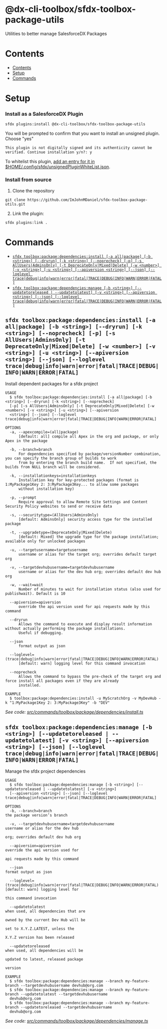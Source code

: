 @dx-cli-toolbox/sfdx-toolbox-package-utils
=======================

Utilities to better manage SalesforceDX Packages

# Contents
<!-- toc -->
* [Contents](#contents)
* [Setup](#setup)
* [Commands](#commands)
<!-- tocstop -->

# Setup
### **Install as a SalesforceDX Plugin**

```  
sfdx plugins:install @dx-cli-toolbox/sfdx-toolbox-package-utils
```
You will be prompted to confirm that you want to install an unsigned plugin. Choose "yes"
```  
This plugin is not digitally signed and its authenticity cannot be verified. Continue installation y/n?: y
```

To whitelist this plugin, [add an entry for it in $HOME/.config/sfdx/unsignedPluginWhiteList.json](https://developer.salesforce.com/blogs/2017/10/salesforce-dx-cli-plugin-update.html).

### **Install from source**
1. Clone the repository
```  
git clone https://github.com/ImJohnMDaniel/sfdx-toolbox-package-utils.git
```
2. Link the plugin:
```
sfdx plugins:link .
```
# Commands
<!-- commands -->
* [`sfdx toolbox:package:dependencies:install [-a all|package] [-b <string>] [--dryrun] [-k <string>] [--noprecheck] [-p] [-s AllUsers|AdminsOnly] [-t DeprecateOnly|Mixed|Delete] [-w <number>] [-v <string>] [-u <string>] [--apiversion <string>] [--json] [--loglevel trace|debug|info|warn|error|fatal|TRACE|DEBUG|INFO|WARN|ERROR|FATAL]`](#sfdx-toolboxpackagedependenciesinstall--a-allpackage--b-string---dryrun--k-string---noprecheck--p--s-allusersadminsonly--t-deprecateonlymixeddelete--w-number--v-string--u-string---apiversion-string---json---loglevel-tracedebuginfowarnerrorfataltracedebuginfowarnerrorfatal)
* [`sfdx toolbox:package:dependencies:manage [-b <string>] [--updatetoreleased | --updatetolatest] [-v <string>] [--apiversion <string>] [--json] [--loglevel trace|debug|info|warn|error|fatal|TRACE|DEBUG|INFO|WARN|ERROR|FATAL]`](#sfdx-toolboxpackagedependenciesmanage--b-string---updatetoreleased----updatetolatest--v-string---apiversion-string---json---loglevel-tracedebuginfowarnerrorfataltracedebuginfowarnerrorfatal)

## `sfdx toolbox:package:dependencies:install [-a all|package] [-b <string>] [--dryrun] [-k <string>] [--noprecheck] [-p] [-s AllUsers|AdminsOnly] [-t DeprecateOnly|Mixed|Delete] [-w <number>] [-v <string>] [-u <string>] [--apiversion <string>] [--json] [--loglevel trace|debug|info|warn|error|fatal|TRACE|DEBUG|INFO|WARN|ERROR|FATAL]`

Install dependent packages for a sfdx project

```
USAGE
  $ sfdx toolbox:package:dependencies:install [-a all|package] [-b <string>] [--dryrun] [-k <string>] [--noprecheck] 
  [-p] [-s AllUsers|AdminsOnly] [-t DeprecateOnly|Mixed|Delete] [-w <number>] [-v <string>] [-u <string>] [--apiversion 
  <string>] [--json] [--loglevel trace|debug|info|warn|error|fatal|TRACE|DEBUG|INFO|WARN|ERROR|FATAL]

OPTIONS
  -a, --apexcompile=(all|package)
      [default: all] compile all Apex in the org and package, or only Apex in the package

  -b, --branch=branch
      For dependencies specified by package/versionNumber combination, you can specify the branch group of builds to work
      from by entering the branch build name.  If not specified, the builds from NULL branch will be considered.

  -k, --installationkeys=installationkeys
      Installation key for key-protected packages (format is 1:MyPackage1Key 2: 3:MyPackage3Key... to allow some packages
      without installation key)

  -p, --prompt
      Require approval to allow Remote Site Settings and Content Security Policy websites to send or receive data

  -s, --securitytype=(AllUsers|AdminsOnly)
      [default: AdminsOnly] security access type for the installed package

  -t, --upgradetype=(DeprecateOnly|Mixed|Delete)
      [default: Mixed] the upgrade type for the package installation; available only for unlocked packages

  -u, --targetusername=targetusername
      username or alias for the target org; overrides default target org

  -v, --targetdevhubusername=targetdevhubusername
      username or alias for the dev hub org; overrides default dev hub org

  -w, --wait=wait
      Number of minutes to wait for installation status (also used for publishwait). Default is 10

  --apiversion=apiversion
      override the api version used for api requests made by this command

  --dryrun
      Allows the command to execute and display result information without actually performing the package installations.
      Useful if debugging.

  --json
      format output as json

  --loglevel=(trace|debug|info|warn|error|fatal|TRACE|DEBUG|INFO|WARN|ERROR|FATAL)
      [default: warn] logging level for this command invocation

  --noprecheck
      Allows the command to bypass the pre-check of the target org and force install all packages even if they are already
      installed.

EXAMPLE
  $ toolbox:package:dependencies:install -u MyScratchOrg -v MyDevHub -k "1:MyPackage1Key 2: 3:MyPackage3Key" -b "DEV"
```

_See code: [src/commands/toolbox/package/dependencies/install.ts](https://github.com/ImJohnMDaniel/sfdx-toolbox-package-utils/blob/v0.8.4/src/commands/toolbox/package/dependencies/install.ts)_

## `sfdx toolbox:package:dependencies:manage [-b <string>] [--updatetoreleased | --updatetolatest] [-v <string>] [--apiversion <string>] [--json] [--loglevel trace|debug|info|warn|error|fatal|TRACE|DEBUG|INFO|WARN|ERROR|FATAL]`

Manage the sfdx project dependencies

```
USAGE
  $ sfdx toolbox:package:dependencies:manage [-b <string>] [--updatetoreleased | --updatetolatest] [-v <string>] 
  [--apiversion <string>] [--json] [--loglevel trace|debug|info|warn|error|fatal|TRACE|DEBUG|INFO|WARN|ERROR|FATAL]

OPTIONS
  -b, --branch=branch                                                               the package version’s branch

  -v, --targetdevhubusername=targetdevhubusername                                   username or alias for the dev hub
                                                                                    org; overrides default dev hub org

  --apiversion=apiversion                                                           override the api version used for
                                                                                    api requests made by this command

  --json                                                                            format output as json

  --loglevel=(trace|debug|info|warn|error|fatal|TRACE|DEBUG|INFO|WARN|ERROR|FATAL)  [default: warn] logging level for
                                                                                    this command invocation

  --updatetolatest                                                                  when used, all dependencies that are
                                                                                    owned by the current Dev Hub will be
                                                                                    set to X.Y.Z.LATEST, unless the
                                                                                    X.Y.Z version has been released

  --updatetoreleased                                                                when used, all dependencies will be
                                                                                    updated to latest, released package
                                                                                    version

EXAMPLE
  $ sfdx toolbox:package:dependencies:manage --branch my-feature-branch --targetdevhubusername devhub@org.com
  $ sfdx toolbox:package:dependencies:manage --branch my-feature-branch --updatetolatest --targetdevhubusername 
  devhub@org.com
  $ sfdx toolbox:package:dependencies:manage --branch my-feature-branch --updatetoreleased --targetdevhubusername 
  devhub@org.com
```

_See code: [src/commands/toolbox/package/dependencies/manage.ts](https://github.com/ImJohnMDaniel/sfdx-toolbox-package-utils/blob/v0.8.4/src/commands/toolbox/package/dependencies/manage.ts)_
<!-- commandsstop -->
